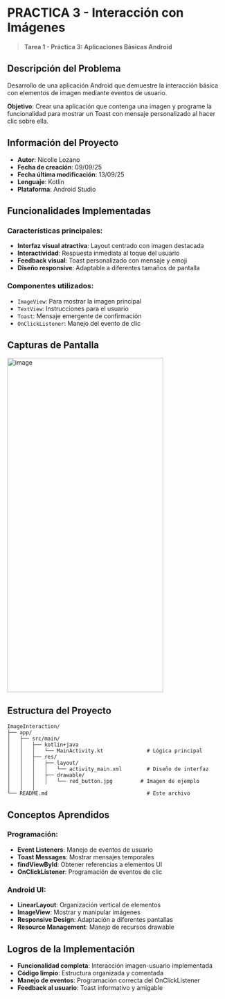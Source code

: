 # PRACTICA 3 - Interacción con Imágenes

> **Tarea 1 - Práctica 3: Aplicaciones Básicas Android**

## Descripción del Problema

Desarrollo de una aplicación Android que demuestre la interacción básica con elementos de imagen mediante eventos de usuario.

**Objetivo**: Crear una aplicación que contenga una imagen y programe la funcionalidad para mostrar un Toast con mensaje personalizado al hacer clic sobre ella.

## Información del Proyecto

- **Autor**: Nicolle Lozano
- **Fecha de creación**: 09/09/25
- **Fecha última modificación**: 13/09/25
- **Lenguaje**: Kotlin
- **Plataforma**: Android Studio

## Funcionalidades Implementadas

### Características principales:
- **Interfaz visual atractiva**: Layout centrado con imagen destacada
- **Interactividad**: Respuesta inmediata al toque del usuario
- **Feedback visual**: Toast personalizado con mensaje y emoji
- **Diseño responsive**: Adaptable a diferentes tamaños de pantalla

### Componentes utilizados:
- `ImageView`: Para mostrar la imagen principal
- `TextView`: Instrucciones para el usuario
- `Toast`: Mensaje emergente de confirmación
- `OnClickListener`: Manejo del evento de clic

## Capturas de Pantalla

<img width="360" height="770" alt="image" src="https://github.com/user-attachments/assets/a247424b-a436-4621-aa73-8febeb2d7f47" />


## Estructura del Proyecto

```
ImageInteraction/
├── app/
│   ├── src/main/
│   │   ├── kotlin+java
│   │   │   └── MainActivity.kt              # Lógica principal
│   │   ├── res/
│   │   │   ├── layout/
│   │   │   │   └── activity_main.xml        # Diseño de interfaz
│   │   │   ├── drawable/
│   │   │   │   └── red_button.jpg         # Imagen de ejemplo
│   │   │   
└── README.md                                # Este archivo
```

## Conceptos Aprendidos

### Programación:
- **Event Listeners**: Manejo de eventos de usuario
- **Toast Messages**: Mostrar mensajes temporales
- **findViewById**: Obtener referencias a elementos UI
- **OnClickListener**: Programación de eventos de clic

### Android UI:
- **LinearLayout**: Organización vertical de elementos
- **ImageView**: Mostrar y manipular imágenes
- **Responsive Design**: Adaptación a diferentes pantallas
- **Resource Management**: Manejo de recursos drawable


## Logros de la Implementación

- **Funcionalidad completa**: Interacción imagen-usuario implementada
- **Código limpio**: Estructura organizada y comentada
- **Manejo de eventos**: Programación correcta del OnClickListener
- **Feedback al usuario**: Toast informativo y amigable

